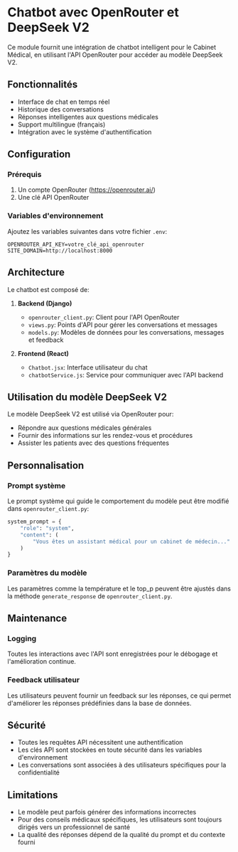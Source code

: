 # Chatbot avec OpenRouter et DeepSeek V2

Ce module fournit une intégration de chatbot intelligent pour le Cabinet Médical, en utilisant l'API OpenRouter pour accéder au modèle DeepSeek V2.

## Fonctionnalités

- Interface de chat en temps réel
- Historique des conversations
- Réponses intelligentes aux questions médicales
- Support multilingue (français)
- Intégration avec le système d'authentification

## Configuration

### Prérequis

1. Un compte OpenRouter (https://openrouter.ai/)
2. Une clé API OpenRouter

### Variables d'environnement

Ajoutez les variables suivantes dans votre fichier `.env`:

```
OPENROUTER_API_KEY=votre_clé_api_openrouter
SITE_DOMAIN=http://localhost:8000
```

## Architecture

Le chatbot est composé de:

1. **Backend (Django)**
   - `openrouter_client.py`: Client pour l'API OpenRouter
   - `views.py`: Points d'API pour gérer les conversations et messages
   - `models.py`: Modèles de données pour les conversations, messages et feedback

2. **Frontend (React)**
   - `Chatbot.jsx`: Interface utilisateur du chat
   - `chatbotService.js`: Service pour communiquer avec l'API backend

## Utilisation du modèle DeepSeek V2

Le modèle DeepSeek V2 est utilisé via OpenRouter pour:

- Répondre aux questions médicales générales
- Fournir des informations sur les rendez-vous et procédures
- Assister les patients avec des questions fréquentes

## Personnalisation

### Prompt système

Le prompt système qui guide le comportement du modèle peut être modifié dans `openrouter_client.py`:

```python
system_prompt = {
    "role": "system",
    "content": (
        "Vous êtes un assistant médical pour un cabinet de médecin..."
    )
}
```

### Paramètres du modèle

Les paramètres comme la température et le top_p peuvent être ajustés dans la méthode `generate_response` de `openrouter_client.py`.

## Maintenance

### Logging

Toutes les interactions avec l'API sont enregistrées pour le débogage et l'amélioration continue.

### Feedback utilisateur

Les utilisateurs peuvent fournir un feedback sur les réponses, ce qui permet d'améliorer les réponses prédéfinies dans la base de données.

## Sécurité

- Toutes les requêtes API nécessitent une authentification
- Les clés API sont stockées en toute sécurité dans les variables d'environnement
- Les conversations sont associées à des utilisateurs spécifiques pour la confidentialité

## Limitations

- Le modèle peut parfois générer des informations incorrectes
- Pour des conseils médicaux spécifiques, les utilisateurs sont toujours dirigés vers un professionnel de santé
- La qualité des réponses dépend de la qualité du prompt et du contexte fourni
